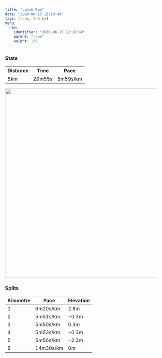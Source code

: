 ```yaml
---
title: "Lunch Run"
date: "2020-06-15 12:10:49"
tags: [runs, 5-6 km]
menu:
  nav:
    identifier: "2020-06-15 12:10:49"
    parent: "runs"
    weight: 130
---
```


### Stats

| Distance | Time | Pace |
|----------|------|------|
|5km|29m55s|5m59s/km|

<img src='https://maps.googleapis.com/maps/api/staticmap?maptype=terrain&path=enc:gljeIbcyL?KCKC]Hi@Bq@Lc@\a@~@o@X[X_@h@gA`@]DS?Os@oB?WHADBHELFd@`AL`@d@v@XjANRFA@Ej@wAVw@D[KoAWq@QYQ]]W[MMAWDKJUh@Q`A?d@Zx@x@|Af@vAJLD?FG~@gBB[@i@I_AKm@_@eAQUUIq@a@G?SFQRMZWnAATJ\tA|Cb@lAFJJEdA{BBmAEo@Kg@Ok@e@s@aAe@KEKBOHIJKVIn@K\ETF\\v@RXl@hAb@hAJNDC~@eBDa@@_AEq@Ou@MYa@q@UOo@YYBUPKP]|A@\Zz@nA~BVv@LPJ?bAuBB_@CiAIk@Kg@Wo@W_@MKUISEMGGAMBSPOXIn@Mh@?ZZz@bAtBPl@Tf@F?d@{@d@yB?_@MaAI_@]o@Ke@EGMIUEYOQ@WNQl@QvAAPBVhAdCd@nAPXF?LQv@uAD}@KwAQw@IYW[Ma@KESC]OUBWLGJKd@M~AHZLXjA|BJr@NTJDLMt@{ADO@kAS{AMe@MKWk@_@[SKE?_@JQXKZIf@K^?ZBRRd@Rr@d@|@X|@DHNLH?Tg@p@iAD]?e@GaAMo@So@Wi@OSc@QIAO?KDOL]p@Kp@Cd@BVtAzCPfAJLFBH?f@w@b@aAD]CcAOcAOg@g@eAOMSGQK_@JIFKPQf@Sv@AN@X`@`Ap@vAXbAT`@FADEr@yAJWDk@Ao@McAQo@WSCQWc@[SOEYFOHQXO`@Kr@GHMAIT?\r@dBCZUn@Yh@GV_AdBGV?ZAXMf@ING\SLSTO\?NH|@CAIU&key=AIzaSyBPVQ_iynBzLujdhfLzy8Z-5zczbktE55k&size=800x800&scale=2&markers=color:yellow|label:S|53.47028,-2.2637&markers=color:green|label:F|53.47014999999997,-2.2639999999999993' width='625' />

### Splits

| Kilometre | Pace | Elevation |
|------|------|-----------|
|1|6m20s/km|2.8m|
|2|5m51s/km|-0.3m|
|3|5m50s/km|0.3m|
|4|5m53s/km|-0.3m|
|5|5m56s/km|-2.2m|
|6|14m30s/km|0m|
